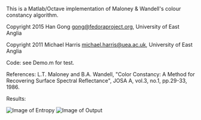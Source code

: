 This is a Matlab/Octave implementation of Maloney & Wandell's colour constancy algorithm.

Copyright 2015 Han Gong <gong@fedoraproject.org>, University of East Anglia

Copyright 2011 Michael Harris <michael.harris@uea.ac.uk>, University of East Anglia

Code: see Demo.m for test.

References:
    L.T. Maloney and B.A. Wandell, "Color Constancy: A Method for Recovering Surface
    Spectral Reflectance", JOSA A, vol.3, no.1, pp.29-33, 1986. 

Results:

![Image of Entropy](http://cs.bath.ac.uk/~hg299/cons_curve.png)
![Image of Output](http://cs.bath.ac.uk/~hg299/cons_vis.png)
